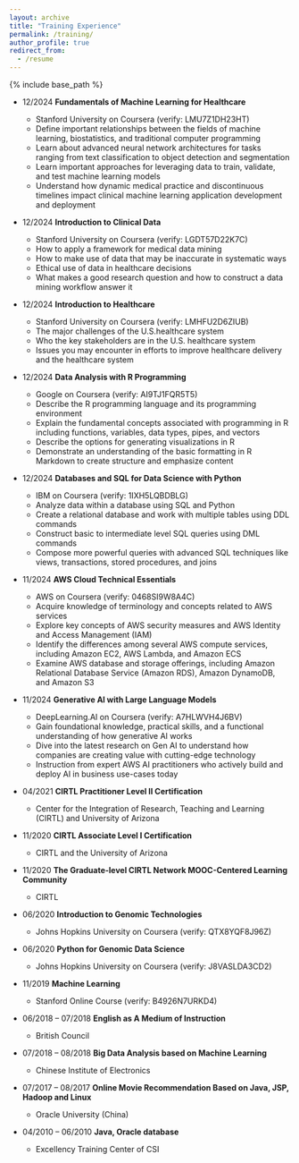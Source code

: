 ```yaml
---
layout: archive
title: "Training Experience"
permalink: /training/
author_profile: true
redirect_from:
  - /resume
---
```


{% include base_path %}
* 12/2024 **Fundamentals of Machine Learning for Healthcare**  
  * Stanford University on Coursera  (verify: LMU7Z1DH23HT) 
  * Define important relationships between the fields of machine learning, biostatistics, and traditional computer programming
  * Learn about advanced neural network architectures for tasks ranging from text classification to object detection and segmentation
  * Learn important approaches for leveraging data to train, validate, and test machine learning models
  * Understand how dynamic medical practice and discontinuous timelines impact clinical machine learning application development and deployment

* 12/2024 **Introduction to Clinical Data**  
  * Stanford University on Coursera  (verify: LGDT57D22K7C) 
  * How to apply a framework for medical data mining
  * How to make use of data that may be inaccurate in systematic ways
  * Ethical use of data in healthcare decisions
  * What makes a good research question and how to construct a data mining workflow answer it

* 12/2024 **Introduction to Healthcare**  
  * Stanford University on Coursera  (verify: LMHFU2D6ZIUB) 
  * The major challenges of the U.S.healthcare system
  * Who the key stakeholders are in the U.S. healthcare system
  * Issues you may encounter in efforts to improve healthcare delivery and the healthcare system 

* 12/2024 **Data Analysis with R Programming**  
  * Google on Coursera  (verify: AI9TJ1FQR5T5) 
  * Describe the R programming language and its programming environment
  * Explain the fundamental concepts associated with programming in R including functions, variables, data types, pipes, and vectors
  * Describe the options for generating visualizations in R
  * Demonstrate an understanding of the basic formatting in R Markdown to create structure and emphasize content

* 12/2024 **Databases and SQL for Data Science with Python**  
  * IBM on Coursera  (verify: 1IXH5LQBDBLG) 
  * Analyze data within a database using SQL and Python
  * Create a relational database and work with multiple tables using DDL commands
  * Construct basic to intermediate level SQL queries using DML commands 
  * Compose more powerful queries with advanced SQL techniques like views, transactions, stored procedures, and joins

* 11/2024 **AWS Cloud Technical Essentials**  
  * AWS on Coursera  (verify: 0468SI9W8A4C) 
  * Acquire knowledge of terminology and concepts related to AWS services
  * Explore key concepts of AWS security measures and AWS Identity and Access Management (IAM)
  * Identify the differences among several AWS compute services, including Amazon EC2, AWS Lambda, and Amazon ECS 
  * Examine AWS database and storage offerings, including Amazon Relational Database Service (Amazon RDS), Amazon DynamoDB, and Amazon S3

* 11/2024 **Generative AI with Large Language Models**   
  * DeepLearning.AI on Coursera  (verify: A7HLWVH4J6BV) 
  * Gain foundational knowledge, practical skills, and a functional understanding of how generative AI works
  * Dive into the latest research on Gen AI to understand how companies are creating value with cutting-edge technology
  * Instruction from expert AWS AI practitioners who actively build and deploy AI in business use-cases today

* 04/2021  **CIRTL Practitioner Level II Certification**   
  * Center for the Integration of Research, Teaching and Learning (CIRTL) and University of Arizona 

* 11/2020  **CIRTL Associate Level I Certification**   
  * CIRTL and the University of Arizona 

* 11/2020  **The Graduate-level CIRTL Network MOOC-Centered Learning Community**  
  * CIRTL 

* 06/2020 **Introduction to Genomic Technologies**   
  * Johns Hopkins University on Coursera  (verify: QTX8YQF8J96Z)

* 06/2020  **Python for Genomic Data Science**   
  * Johns Hopkins University on Coursera  (verify: J8VASLDA3CD2)  

* 11/2019  **Machine Learning**   
  * Stanford Online Course  (verify: B4926N7URKD4) 

* 06/2018 – 07/2018 **English as A Medium of Instruction**  
  * British Council  

* 07/2018 – 08/2018  **Big Data Analysis based on Machine Learning** 
  * Chinese Institute of Electronics 

* 07/2017 – 08/2017  **Online Movie Recommendation Based on Java, JSP, Hadoop and Linux**
  * Oracle University (China) 

* 04/2010 – 06/2010  **Java, Oracle database** 
  * Excellency Training Center of CSI
